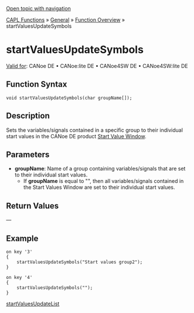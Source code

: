 [Open topic with navigation](../../../../../CANoeDEFamily.htm#Topics/CAPLFunctions/Other/Functions/CAPLfunctionStartValuesUpdateSymbols.md)

[CAPL Functions](../../CAPLfunctions.md) » [General](../CAPLGeneralStartPage.md) » [Function Overview](../CAPLfunctionsGeneralOverview.md) » startValuesUpdateSymbols

# startValuesUpdateSymbols

[Valid for](../../../Shared/FeatureAvailability.md): CANoe DE • CANoe:lite DE • CANoe4SW DE • CANoe4SW:lite DE

## Function Syntax

```plaintext
void startValuesUpdateSymbols(char groupName[]);
```

## Description

Sets the variables/signals contained in a specific group to their individual start values in the CANoe DE product [Start Value Window](../../../CANoeCANalyzer/Windows/StartValues/StartValuesWindow.md).

## Parameters

- **groupName**: Name of a group containing variables/signals that are set to their individual start values.
  - If **groupName** is equal to "", then all variables/signals contained in the Start Values Window are set to their individual start values.

## Return Values

—

## Example

```plaintext
on key '3'
{
    startValuesUpdateSymbols("Start values group2");
}

on key '4'
{
    startValuesUpdateSymbols("");
}
```

[startValuesUpdateList](CAPLfunctionStartValuesUpdateList.md)
